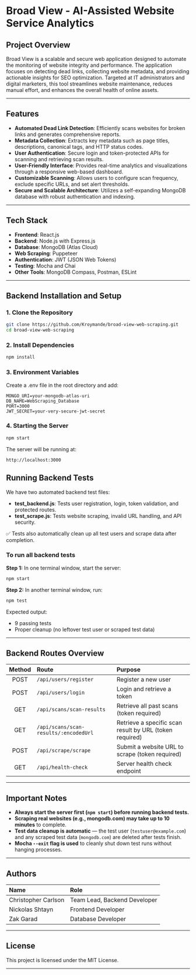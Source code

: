 # Broad View - AI-Assisted Website Service Analytics

## Project Overview

Broad View is a scalable and secure web application designed to automate the monitoring of website integrity and performance. The application focuses on detecting dead links, collecting website metadata, and providing actionable insights for SEO optimization. Targeted at IT administrators and digital marketers, this tool streamlines website maintenance, reduces manual effort, and enhances the overall health of online assets.

---

## Features

- **Automated Dead Link Detection**: Efficiently scans websites for broken links and generates comprehensive reports.
- **Metadata Collection**: Extracts key metadata such as page titles, descriptions, canonical tags, and HTTP status codes.
- **User Authentication**: Secure login and token-protected APIs for scanning and retrieving scan results.
- **User-Friendly Interface**: Provides real-time analytics and visualizations through a responsive web-based dashboard.
- **Customizable Scanning**: Allows users to configure scan frequency, exclude specific URLs, and set alert thresholds.
- **Secure and Scalable Architecture**: Utilizes a self-expanding MongoDB database with robust authentication and indexing.

---

## Tech Stack

- **Frontend**: React.js
- **Backend**: Node.js with Express.js
- **Database**: MongoDB (Atlas Cloud)
- **Web Scraping**: Puppeteer
- **Authentication**: JWT (JSON Web Tokens)
- **Testing**: Mocha and Chai
- **Other Tools**: MongoDB Compass, Postman, ESLint

---

## Backend Installation and Setup

### 1. Clone the Repository

```bash
git clone https://github.com/Kroymande/broad-view-web-scraping.git
cd broad-view-web-scraping
```

### 2. Install Dependencies

```bash
npm install
```

### 3. Environment Variables

Create a .env file in the root directory and add:

```env
MONGO_URI=your-mongodb-atlas-uri
DB_NAME=WebScraping_Database
PORT=3000
JWT_SECRET=your-very-secure-jwt-secret
```

### 4. Starting the Server

```bash
npm start
```

The server will be running at:

```arduino
http://localhost:3000
```

## Running Backend Tests

We have two automated backend test files:

- **test_backend.js**: Tests user registration, login, token validation, and protected routes.
- **test_scrape.js**: Tests website scraping, invalid URL handling, and API security.

✅ Tests also automatically clean up all test users and scrape data after completion.

### To run all backend tests

**Step 1:** In one terminal window, start the server:

```bash
npm start
```

**Step 2:** In another terminal window, run:

```bash
npm test
```

Expected output:

- 9 passing tests
- Proper cleanup (no leftover test user or scraped test data)

---

## Backend Routes Overview

| Method | Route | Purpose |
|:------:|:-----|:--------|
| POST | `/api/users/register` | Register a new user |
| POST | `/api/users/login` | Login and retrieve a token |
| GET  | `/api/scans/scan-results` | Retrieve all past scans (token required) |
| GET  | `/api/scans/scan-results/:encodedUrl` | Retrieve a specific scan result by URL (token required) |
| POST | `/api/scrape/scrape` | Submit a website URL to scrape (token required) |
| GET  | `/api/health-check` | Server health check endpoint |

---

## Important Notes

- **Always start the server first (`npm start`) before running backend tests.**
- **Scraping real websites (e.g., mongodb.com) may take up to 10 minutes** to complete.
- **Test data cleanup is automatic** — the test user (`testuser@example.com`) and any scraped test data (`mongodb.com`) are deleted after tests finish.
- **Mocha `--exit` flag is used** to cleanly shut down test runs without hanging processes.

---

## Authors

| Name | Role |
|:-----|:-----|
| Christopher Carlson | Team Lead, Backend Developer |
| Nickolas Shtayn | Frontend Developer |
| Zak Garad | Database Developer |

---

## License

This project is licensed under the MIT License.

---

